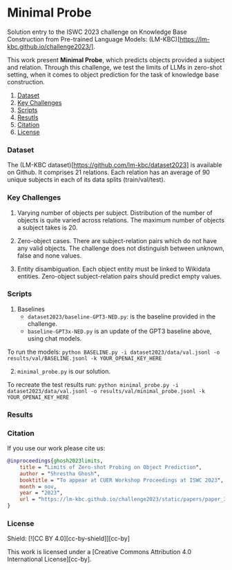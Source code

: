 # Minimal Probe
Solution entry to the ISWC 2023 challenge on Knowledge Base Construction from Pre-trained Language Models: (LM-KBC)[https://lm-kbc.github.io/challenge2023/].

This work present __Minimal Probe__, which predicts objects provided a subject and relation. Through this challenge, we test the limits of LLMs in zero-shot setting, when it comes to object prediction for the task of knowledge base construction.

1. [Dataset](#dataset)
1. [Key Challenges](#challenges)
1. [Scripts](#scripts)
1. [Resutls](#results)
1. [Citation](#citation)
1. [License](#license)

### Dataset <a name="dataset"></a> 

The (LM-KBC dataset)[https://github.com/lm-kbc/dataset2023] is available on Github. It comprises 21 relations. Each relation has an average of 90 unique subjects in each of its data splits (train/val/test).

### Key Challenges <a name="challenges"></a> 

1. Varying number of objects per subject.
    Distribution of the number of objects is quite varied across relations. The maximum number of objects a subject takes is 20.

2. Zero-object cases.
    There are subject-relation pairs which do not have any valid objects. The challenge does not distinguish between unknown, false and none values.

3. Entity disambiguation.
	Each object entity must be linked to Wikidata entities. Zero-object subject-relation pairs should predict empty values. 

### Scripts <a name="scripts"></a> 

1. Baselines
    - `dataset2023/baseline-GPT3-NED.py`: is the baseline provided in the challenge.
    - `baseline-GPT3x-NED.py` is an update of the GPT3 baseline above, using chat models.
    
To run the models:
    `python BASELINE.py -i dataset2023/data/val.jsonl -o results/val/BASELINE.jsonl -k YOUR_OPENAI_KEY_HERE`

2. `minimal_probe.py` is our solution.

To recreate the test results run:
    `python minimal_probe.py -i dataset2023/data/val.jsonl -o results/val/minimal_probe.jsonl -k YOUR_OPENAI_KEY_HERE`

### Results <a name="results"></a> 


### Citation <a name="citation"></a> 

If you use our work please cite us:

```bibtex
@inproceedings{ghosh2023limits,
    title = "Limits of Zero-shot Probing on Object Prediction",
    author = "Shrestha Ghosh",
    booktitle = "To appear at CUER Workshop Proceedings at ISWC 2023",
    month = nov,
    year = "2023",
    url = "https://lm-kbc.github.io/challenge2023/static/papers/paper_3.pdf"
}
```


### License <a name="license"></a>

Shield: [![CC BY 4.0][cc-by-shield]][cc-by]

This work is licensed under a
[Creative Commons Attribution 4.0 International License][cc-by].

